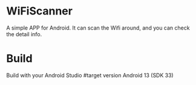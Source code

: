 # WiFiScanner
A simple APP for Android.
It can scan the Wifi around, and you can check the detail info.
# Build
Build with your Android Studio
#target version
Android 13 (SDK 33)
